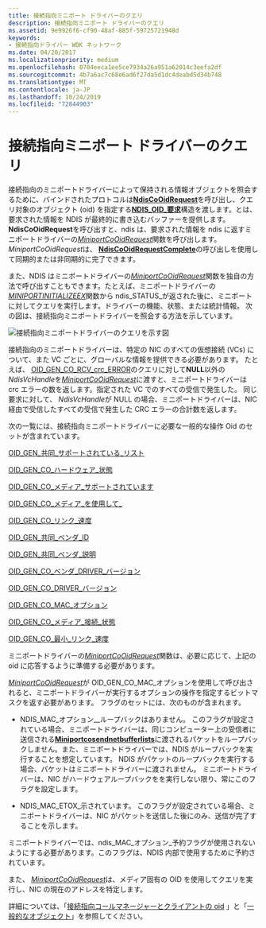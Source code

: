 ```yaml
---
title: 接続指向ミニポート ドライバーのクエリ
description: 接続指向ミニポート ドライバーのクエリ
ms.assetid: 9e9926f6-cf90-48af-885f-59725721948d
keywords:
- 接続指向ドライバー WDK ネットワーク
ms.date: 04/20/2017
ms.localizationpriority: medium
ms.openlocfilehash: 0704eeca1ee5ce7934a26a951a62014c3eefa2df
ms.sourcegitcommit: 4b7a6ac7c68e6ad6f27da5d1dc4deabd5d34b748
ms.translationtype: MT
ms.contentlocale: ja-JP
ms.lasthandoff: 10/24/2019
ms.locfileid: "72844903"
---
```

# <a name="querying-a-connection-oriented-miniport-driver"></a>接続指向ミニポート ドライバーのクエリ





接続指向のミニポートドライバーによって保持される情報オブジェクトを照会するために、バインドされたプロトコルは[**NdisCoOidRequest**](https://docs.microsoft.com/windows-hardware/drivers/ddi/ndis/nf-ndis-ndiscooidrequest)を呼び出し、クエリ対象のオブジェクト (oid) を指定する[**NDIS\_OID\_要求**](https://docs.microsoft.com/windows-hardware/drivers/ddi/ndis/ns-ndis-_ndis_oid_request)構造を渡します。とは、要求された情報を NDIS が最終的に書き込むバッファーを提供します。 **NdisCoOidRequest**を呼び出すと、ndis は、要求された情報を ndis に返すミニポートドライバーの[*MiniportCoOidRequest*](https://docs.microsoft.com/windows-hardware/drivers/ddi/ndis/nc-ndis-miniport_co_oid_request)関数を呼び出します。 *MiniportCoOidRequest*は、 [**NdisCoOidRequestComplete**](https://docs.microsoft.com/windows-hardware/drivers/ddi/ndis/nf-ndis-ndiscooidrequestcomplete)の呼び出しを使用して同期的または非同期的に完了できます。

また、NDIS はミニポートドライバーの[*MiniportCoOidRequest*](https://docs.microsoft.com/windows-hardware/drivers/ddi/ndis/nc-ndis-miniport_co_oid_request)関数を独自の方法で呼び出すこともできます。たとえば、ミニポートドライバーの[*MINIPORTINITIALIZEEX*](https://docs.microsoft.com/windows-hardware/drivers/ddi/ndis/nc-ndis-miniport_initialize)関数から ndis\_STATUS\_が返された後に、ミニポートに対してクエリを実行します。ドライバーの機能、状態、または統計情報。 次の図は、接続指向ミニポートドライバーを照会する方法を示しています。

![接続指向ミニポートドライバーのクエリを示す図](images/fig5-3.png)

接続指向のミニポートドライバーは、特定の NIC のすべての仮想接続 (VCs) について、また VC ごとに、グローバルな情報を提供できる必要があります。 たとえば、 [OID\_GEN\_CO\_RCV\_crc\_ERROR](https://docs.microsoft.com/windows-hardware/drivers/network/oid-gen-co-rcv-crc-error)のクエリに対して**NULL**以外の*NdisVcHandle*を[*MiniportCoOidRequest*](https://docs.microsoft.com/windows-hardware/drivers/ddi/ndis/nc-ndis-miniport_co_oid_request)に渡すと、ミニポートドライバーは crc エラーの数を返します。指定された VC でのすべての受信で発生した。 同じ要求に対して、 *NdisVcHandle*が NULL の場合、ミニポートドライバーは、NIC 経由で受信したすべての受信で発生した CRC エラーの合計数を返します。

次の一覧には、接続指向ミニポートドライバーに必要な一般的な操作 Oid のセットが含まれています。

[OID\_GEN\_共同\_サポートされている\_リスト](https://docs.microsoft.com/windows-hardware/drivers/network/oid-gen-co-supported-list)

[OID\_GEN\_CO\_ハードウェア\_状態](https://docs.microsoft.com/windows-hardware/drivers/network/oid-gen-co-hardware-status)

[OID\_GEN\_CO\_メディア\_サポートされています](https://docs.microsoft.com/windows-hardware/drivers/network/oid-gen-co-media-supported)

[OID\_GEN\_CO\_メディア\_を使用して\_](https://docs.microsoft.com/windows-hardware/drivers/network/oid-gen-co-media-in-use)

[OID\_GEN\_CO\_リンク\_速度](https://docs.microsoft.com/windows-hardware/drivers/network/oid-gen-co-link-speed)

[OID\_GEN\_共同\_ベンダ\_ID](https://docs.microsoft.com/windows-hardware/drivers/network/oid-gen-co-vendor-id)

[OID\_GEN\_共同\_ベンダ\_説明](https://docs.microsoft.com/windows-hardware/drivers/network/oid-gen-co-vendor-description)

[OID\_GEN\_CO\_ベンダ\_DRIVER\_バージョン](https://docs.microsoft.com/windows-hardware/drivers/network/oid-gen-co-vendor-driver-version)

[OID\_GEN\_CO\_DRIVER\_バージョン](https://docs.microsoft.com/windows-hardware/drivers/network/oid-gen-co-driver-version)

[OID\_GEN\_CO\_MAC\_オプション](https://docs.microsoft.com/windows-hardware/drivers/network/oid-gen-co-mac-options)

[OID\_GEN\_CO\_メディア\_接続\_状態](https://docs.microsoft.com/windows-hardware/drivers/network/oid-gen-co-media-connect-status)

[OID\_GEN\_CO\_最小\_リンク\_速度](https://docs.microsoft.com/windows-hardware/drivers/network/oid-gen-co-minimum-link-speed)

ミニポートドライバーの[*MiniportCoOidRequest*](https://docs.microsoft.com/windows-hardware/drivers/ddi/ndis/nc-ndis-miniport_co_oid_request)関数は、必要に応じて、上記の oid に応答するように準備する必要があります。

[*MiniportCoOidRequest*](https://docs.microsoft.com/windows-hardware/drivers/ddi/ndis/nc-ndis-miniport_co_oid_request)が OID\_GEN\_CO\_MAC\_オプションを使用して呼び出されると、ミニポートドライバーが実行するオプションの操作を指定するビットマスクを返す必要があります。 フラグのセットには、次のものが含まれます。

-   NDIS\_MAC\_オプション\_\_ループバックはありません。 このフラグが設定されている場合、ミニポートドライバーは、同じコンピューター上の受信者に送信される[**Miniportcosendnetbufferlists**](https://docs.microsoft.com/windows-hardware/drivers/ddi/ndis/nc-ndis-miniport_co_send_net_buffer_lists)に渡されるパケットをループバックしません。また、ミニポートドライバーでは、NDIS がループバックを実行することを想定しています。 NDIS がパケットのループバックを実行する場合、パケットはミニポートドライバーに渡されません。 ミニポートドライバーは、NIC がハードウェアループバックをを実行しない限り、常にこのフラグを設定します。

-   NDIS\_MAC\_ETOX\_示されています。 このフラグが設定されている場合、ミニポートドライバーは、NIC がパケットを送信した後にのみ、送信が完了することを示します。

ミニポートドライバーでは、ndis\_MAC\_オプション\_予約フラグが使用されないようにする必要があります。このフラグは、NDIS 内部で使用するために予約されています。

また、 [*MiniportCoOidRequest*](https://docs.microsoft.com/windows-hardware/drivers/ddi/ndis/nc-ndis-miniport_co_oid_request)は、メディア固有の OID を使用してクエリを実行し、NIC の現在のアドレスを特定します。

詳細については、「[接続指向コールマネージャーとクライアントの oid](https://docs.microsoft.com/windows-hardware/drivers/network/oids-for-connection-oriented-call-managers-and-clients) 」と「[一般的なオブジェクト](https://docs.microsoft.com/previous-versions/windows/hardware/network/ff546510(v=vs.85))」を参照してください。

 

 





